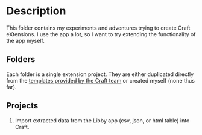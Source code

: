 # Description
This folder contains my experiments and adventures trying to create Craft eXtensions.
I use the app a lot, so I want to try extending the functionality of the app myself.

## Folders
Each folder is a single extension project. They are either duplicated directly from the [templates provided by the Craft team](https://github.com/craftdocs/craft-extension-project-templates) or created myself (none thus far).

## Projects
1. Import extracted data from the Libby app (csv, json, or html table) into Craft.